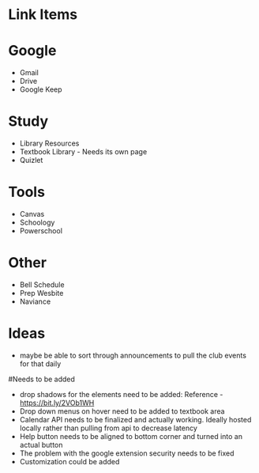 # Link Items

# Google
- Gmail
- Drive
- Google Keep

# Study
- Library Resources
- Textbook Library - Needs its own page
- Quizlet

# Tools
- Canvas
- Schoology
- Powerschool

# Other
- Bell Schedule
- Prep Wesbite
- Naviance


# Ideas
- maybe be able to sort through announcements to pull the club events for that daily

#Needs to be added
- drop shadows for the elements need to be added: Reference - https://bit.ly/2VOb1WH
- Drop down menus on hover need to be added to textbook area
- Calendar API needs to be finalized and actually working. Ideally hosted locally rather than pulling from api to decrease latency
- Help button needs to be aligned to bottom corner and turned into an actual button
- The problem with the google extension security needs to be fixed
- Customization could be added
